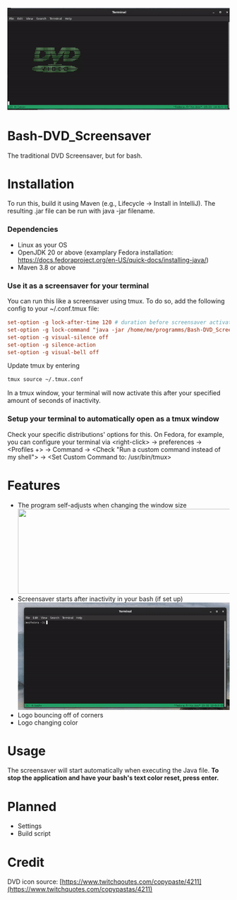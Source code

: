 ![Demo Header](https://raw.githubusercontent.com/Jacinto-S/Bash-DVD_Screensaver/main/Feature%20showcase/demo.gif)

# Bash-DVD_Screensaver
The traditional DVD Screensaver, but for bash.


# Installation
To run this, build it using Maven (e.g., Lifecycle -> Install in IntelliJ).
The resulting .jar file can be run with java -jar filename.

### Dependencies
- Linux as your OS
- OpenJDK 20 or above (examplary Fedora installation: https://docs.fedoraproject.org/en-US/quick-docs/installing-java/)
- Maven 3.8 or above

### Use it as a screensaver for your terminal
You can run this like a screensaver using tmux.
To do so, add the following config to your ~/.conf.tmux file:
```conf
set-option -g lock-after-time 120 # duration before screensaver activates in seconds
set-option -g lock-command "java -jar /home/me/programms/Bash-DVD_Screensaver.jar" # replace this with your path
set-option -g visual-silence off
set-option -g silence-action
set-option -g visual-bell off
```
Update tmux by entering
```bash
tmux source ~/.tmux.conf
```
In a tmux window, your terminal will now activate this after your specified amount of seconds of inactivity.

### Setup your terminal to automatically open as a tmux window
Check your specific distributions' options for this. On Fedora, for example, you can configure your terminal via \<right-click> -> preferences -> <Profiles +> -> Command -> \<Check "Run a custom command instead of my shell"> -> \<Set Custom Command to: /usr/bin/tmux>

# Features
- The program self-adjusts when changing the window size <br />
<img src="https://raw.githubusercontent.com/Jacinto-S/Bash-DVD_Screensaver/main/Feature%20showcase/resize-showcase.gif" width="530" height="192"> <br />
- Screensaver starts after inactivity in your bash (if set up) <br />
<img src="https://github.com/Jacinto-S/Bash-DVD_Screensaver/blob/main/Feature%20showcase/autostart.gif" width="530" height="243"> <br />
- Logo bouncing off of corners <br />
- Logo changing color


# Usage
The screensaver will start automatically when executing the Java file. 
**To stop the application and have your bash's text color reset, press enter.**


# Planned
- Settings
- Build script

# Credit
DVD icon source: [https://www.twitchqoutes.com/copypaste/4211](https://www.twitchquotes.com/copypastas/4211)
